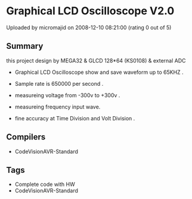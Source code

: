 # Graphical LCD Oscilloscope V2.0

Uploaded by micromajid on 2008-12-10 08:21:00 (rating 0 out of 5)

## Summary

this project design by MEGA32 & GLCD 128*64 (KS0108) & external ADC  

- Graphical LCD Oscilloscope show and save waveform up to 65KHZ .  

- Sample rate is 650000 per second .  

- measureing voltage from -300v to +300v .  

- measureing frequency input wave.  

- fine accuracy at Time Division and Volt Division .

## Compilers

- CodeVisionAVR-Standard

## Tags

- Complete code with HW
- CodeVisionAVR-Standard
